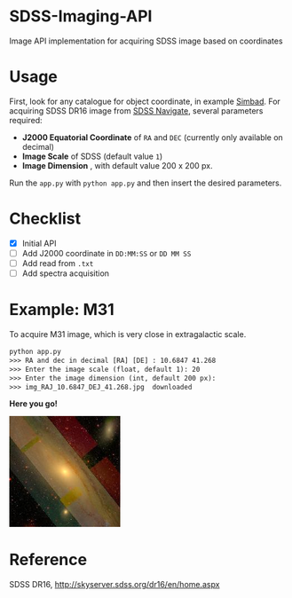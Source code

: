 # SDSS-Imaging-API
Image API implementation for acquiring SDSS image based on coordinates

# Usage

First, look for any catalogue for object coordinate, in example [Simbad](https://simbad.u-strasbg.fr/simbad/sim-fbasic).
For acquiring SDSS DR16 image from [SDSS Navigate](http://skyserver.sdss.org/dr16/en/tools/chart/navi.aspx?), several parameters required:
* **J2000 Equatorial Coordinate** of `RA` and `DEC` (currently only available on decimal)
* **Image Scale** of SDSS (default value `1`)
* **Image Dimension** , with default value 200 x 200 px.

Run the `app.py` with `python app.py` and then insert the desired parameters. 

# Checklist

- [x] Initial API
- [ ] Add J2000 coordinate in `DD:MM:SS` or `DD MM SS`
- [ ] Add read from `.txt`
- [ ] Add spectra acquisition

# Example: M31

To acquire M31 image, which is very close in extragalactic scale. 

```
python app.py 
>>> RA and dec in decimal [RA] [DE] : 10.6847 41.268
>>> Enter the image scale (float, default 1): 20
>>> Enter the image dimension (int, default 200 px): 
>>> img_RAJ_10.6847_DEJ_41.268.jpg  downloaded
```

**Here you go!**

![M31](img_RAJ_10.6847_DEJ_41.268.jpg)


# Reference
SDSS DR16, http://skyserver.sdss.org/dr16/en/home.aspx
